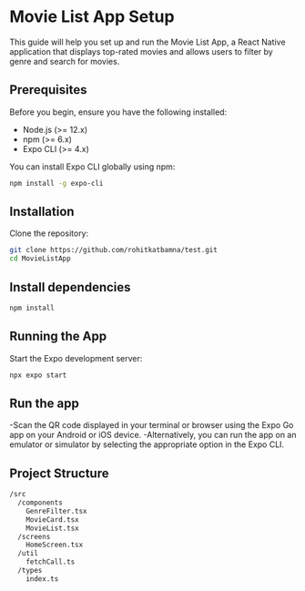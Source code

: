 # Movie List App Setup

This guide will help you set up and run the Movie List App, a React Native application that displays top-rated movies and allows users to filter by genre and search for movies.

## Prerequisites

Before you begin, ensure you have the following installed:

- Node.js (>= 12.x)
- npm (>= 6.x)
- Expo CLI (>= 4.x)

You can install Expo CLI globally using npm:

```bash
npm install -g expo-cli
``` 

## Installation

Clone the repository:
```bash
git clone https://github.com/rohitkatbamna/test.git
cd MovieListApp
```

## Install dependencies

```bash
npm install
```

## Running the App
Start the Expo development server:

```bash
npx expo start
```
## Run the app

-Scan the QR code displayed in your terminal or browser using the Expo Go app on your Android or iOS device.
-Alternatively, you can run the app on an emulator or simulator by selecting the appropriate option in the Expo CLI.

## Project Structure

```bash
/src
  /components
    GenreFilter.tsx
    MovieCard.tsx
    MovieList.tsx
  /screens
    HomeScreen.tsx
  /util
    fetchCall.ts
  /types
    index.ts
```
